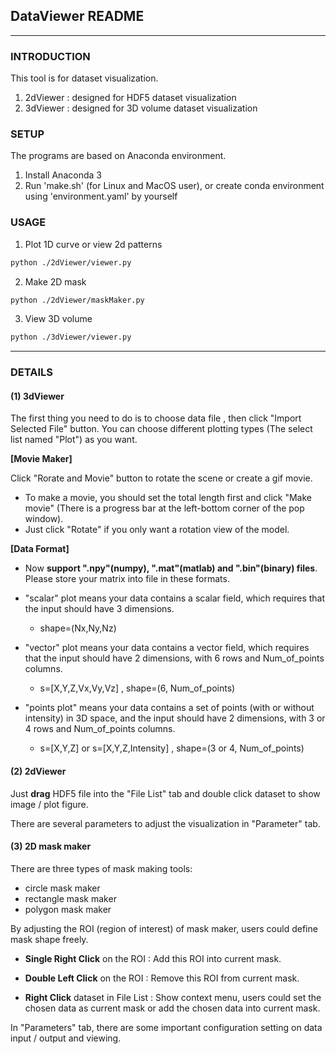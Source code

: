 ## DataViewer README
---

### INTRODUCTION
This tool is for dataset visualization.

1. 2dViewer : designed for HDF5 dataset visualization
2. 3dViewer : designed for 3D volume dataset visualization

### SETUP
The programs are based on Anaconda environment.

1. Install Anaconda 3
2. Run 'make.sh' (for Linux and MacOS user), or create conda environment using 'environment.yaml' by yourself

### USAGE

1. Plot 1D curve or view 2d patterns

```bash
python ./2dViewer/viewer.py
```

2. Make 2D mask

```bash
python ./2dViewer/maskMaker.py
```

3. View 3D volume

```bash
python ./3dViewer/viewer.py
```

---

### DETAILS

#### (1) 3dViewer

The first thing you need to do is to choose data file , then click "Import Selected File" button. You can choose different plotting types (The select list named "Plot") as you want.

**[Movie Maker]**

Click "Rorate and Movie" button to rotate the scene or create a gif movie. 

* To make a movie, you should set the total length first and click "Make movie" (There is a progress bar at the left-bottom corner of the pop window). 
* Just click "Rotate" if you only want a rotation view of the model.

**[Data Format]**

* Now **support ".npy"(numpy), ".mat"(matlab) and ".bin"(binary) files**. Please store your matrix into file in these formats.
	 
* "scalar" plot means your data contains a scalar field, which requires that the input should have 3 dimensions.
	* shape=(Nx,Ny,Nz)
* "vector" plot means your data contains a vector field, which requires that the input should have 2 dimensions, with 6 rows and Num_of_points columns.
	* s=[X,Y,Z,Vx,Vy,Vz] , shape=(6, Num\_of\_points)
* "points plot" means your data contains a set of points (with or without intensity) in 3D space, and the input should have 2 dimensions, with 3 or 4 rows and Num_of_points columns.
	* s=[X,Y,Z] or s=[X,Y,Z,Intensity] , shape=(3 or 4, Num\_of\_points)

#### (2) 2dViewer

Just **drag** HDF5 file into the "File List" tab and double click dataset to show image / plot figure.

There are several parameters to adjust the visualization in "Parameter" tab.

#### (3) 2D mask maker

There are three types of mask making tools:

* circle mask maker
* rectangle mask maker
* polygon mask maker

By adjusting the ROI (region of interest) of mask maker, users could define mask shape freely.

* **Single Right Click** on the ROI : Add this ROI into current mask.

* **Double Left Click** on the ROI : Remove this ROI from current mask.

* **Right Click** dataset in File List : Show context menu, users could set the chosen data as current mask or add the chosen data into current mask.

In "Parameters" tab, there are some important configuration setting on data input / output and viewing.